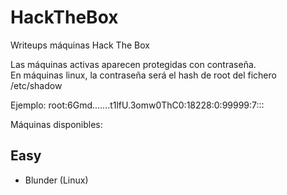 # HackTheBox
Writeups máquinas Hack The Box

Las máquinas activas aparecen protegidas con contraseña. </br>
En máquinas linux, la contraseña será el hash de root del fichero /etc/shadow

Ejemplo:
root:$6$Gmd.......t1lfU.3omw0ThC0:18228:0:99999:7:::


Máquinas disponibles:

<h2>Easy</h2>

- Blunder (Linux)
